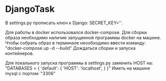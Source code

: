 # DjangoTask

В settings.py прописать ключ к Django: SECRET_KEY=''.

Для работы в docker использовался docker-compose. Для сборки образа необходимо наличие запущенной программы docker на машине. 
Чтобы собрать образ в терминале неообходимо ввести команду:
        "docker-compose up -d --build"
Дождаться сборки и запуска контейнеров.

Для локального запуска программы в settings.py заменить HOST на:
    "DATABASES = {
    'default': {
        'HOST': 'localhost',
    }
}"
Иметь на машине mysql с портом: "3306"
